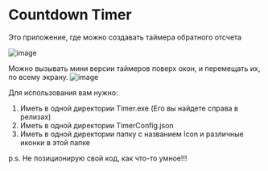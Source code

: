 # Countdown Timer

Это приложение, где можно создавать таймера обратного отсчета

![image](https://user-images.githubusercontent.com/85769618/235343266-540579d3-a5de-4bdb-a599-7b4ff39ee3b2.png)


Можно вызывать мини версии таймеров поверх окон, и перемещать их, по всему экрану.
![image](https://user-images.githubusercontent.com/85769618/235343426-1d465c3d-958f-42ee-b693-6e12506f783d.png)

Для использования вам нужно:
1) Иметь в одной директории Timer.exe (Его вы найдете справа в релизах)
2) Иметь в одной директории TimerConfig.json
3) Иметь в одной директории папку с названием Icon и различные иконки в этой папке


p.s. Не позиционирую свой код, как что-то умное!!!




